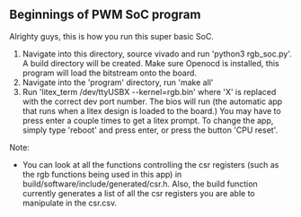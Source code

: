 ## Beginnings of PWM SoC program

Alrighty guys, this is how you run this super basic SoC.

1. Navigate into this directory, source vivado and run 'python3 rgb_soc.py'. A build directory will be created. Make sure Openocd is installed, this program will load the bitstream onto the board.
3. Navigate into the 'program' directory, run 'make all'
4. Run 'litex_term /dev/ttyUSBX --kernel=rgb.bin' where 'X' is replaced with the correct dev port number. The bios will run (the automatic app that runs when a litex design is loaded to the board.) You may have to press enter a couple times to get a litex prompt. To change the app, simply type 'reboot' and press enter, or press the button 'CPU reset'.

Note: 
* You can look at all the functions controlling the csr registers (such as the rgb functions being used in this app) in build/software/include/generated/csr.h. Also, the build function currently generates a list of all the csr registers you are able to manipulate in the csr.csv. 
